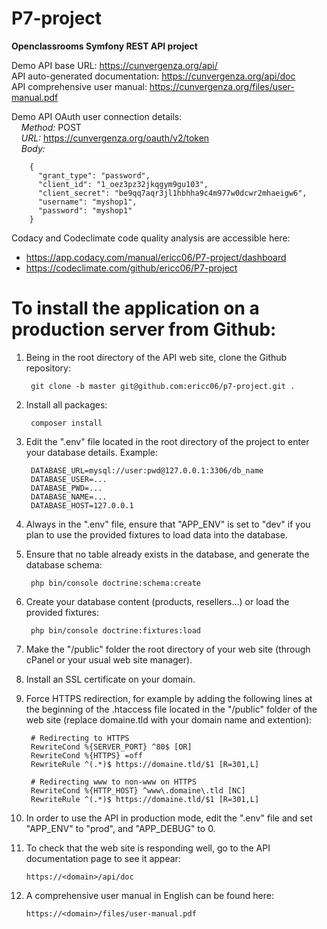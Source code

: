 # P7-project
**Openclassrooms Symfony REST API project**

Demo API base URL: https://cunvergenza.org/api/  
API auto-generated documentation: https://cunvergenza.org/api/doc  
API comprehensive user manual: https://cunvergenza.org/files/user-manual.pdf
    
Demo API OAuth user connection details:  
&nbsp; &nbsp; *Method:* POST  
&nbsp; &nbsp; *URL:* https://cunvergenza.org/oauth/v2/token  
&nbsp; &nbsp; *Body:*  
        
        {
          "grant_type": "password",
          "client_id": "1_oez3pz32jkqgym9gu103",
          "client_secret": "be9qq7aqr3jl1hbhha9c4m977w0dcwr2mhaeigw6",
          "username": "myshop1",
          "password": "myshop1"
        }

Codacy and Codeclimate code quality analysis are accessible here:  
- https://app.codacy.com/manual/ericc06/P7-project/dashboard  
- https://codeclimate.com/github/ericc06/P7-project  

# To install the application on a production server from Github:

1. Being in the root directory of the API web site, clone the Github repository:

        git clone -b master git@github.com:ericc06/p7-project.git .

2. Install all packages:

        composer install

3. Edit the ".env" file located in the root directory of the project to enter your database details. Example:

        DATABASE_URL=mysql://user:pwd@127.0.0.1:3306/db_name
        DATABASE_USER=...
        DATABASE_PWD=...
        DATABASE_NAME=...
        DATABASE_HOST=127.0.0.1

4. Always in the ".env" file, ensure that "APP_ENV" is set to "dev" if you plan to use the provided fixtures to load data into the database.

5. Ensure that no table already exists in the database, and generate the database schema:

        php bin/console doctrine:schema:create

6. Create your database content (products, resellers...) or load the provided fixtures:

        php bin/console doctrine:fixtures:load

7. Make the "/public" folder the root directory of your web site (through cPanel or your usual web site manager).

8. Install an SSL certificate on your domain.

9. Force HTTPS redirection, for example by adding the following lines at the beginning of the .htaccess file located in the "/public" folder of the web site (replace domaine.tld with your domain name and extention):

        # Redirecting to HTTPS
        RewriteCond %{SERVER_PORT} ^80$ [OR]
        RewriteCond %{HTTPS} =off
        RewriteRule ^(.*)$ https://domaine.tld/$1 [R=301,L]

        # Redirecting www to non-www on HTTPS
        RewriteCond %{HTTP_HOST} ^www\.domaine\.tld [NC]
        RewriteRule ^(.*)$ https://domaine.tld/$1 [R=301,L]

10. In order to use the API in production mode, edit the ".env" file and set "APP_ENV" to "prod", and "APP_DEBUG" to 0.

11. To check that the web site is responding well, go to the API documentation page to see it appear:

        https://<domain>/api/doc

12. A comprehensive user manual in English can be found here:

        https://<domain>/files/user-manual.pdf
